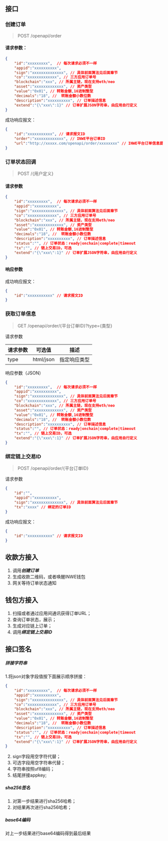 ## 接口



### 创建订单



> POST /openapi/order



#### 请求参数：


```json
{
    "id":"xxxxxxxxx",  // 每次请求必须不一样
    "appid":"xxxxxxxxxx",
    "sign":"xxxxxxxxxxxxxx", // 具体前面算法见后面章节
    "co":"xxxxxxxxxxxxx", // 三方应用订单号
    "blockchain":"xxx", // 所属主链，现在支持eth/neo
    "asset":"xxxxxxxxxxxxx", // 资产类型
    "value":"0x01", // 转账金额,16进制整型
    "decimals":"18", //  转账金额小数位数
    "description":"xxxxxxxxxx", // 订单描述信息
    "extend":"{\"xxx\":1}" // 订单扩展JSON字符串，由应用自行定义
}
```



成功响应报文：

```json
{
    "id":"xxxxxxxxxxx", // 请求报文ID
    "order":"xxxxxxxxxxxxx", // INWE平台订单ID
    "url":"http://xxxxx.com/openapi/order/xxxxxxxx" // INWE平台订单信息提交和查询URL
}
```





### 订单状态回调



> POST /{用户定义}



#### 请求参数



```json
{
    "id":"xxxxxxxxx",  // 每次请求必须不一样
    "appid":"xxxxxxxxxx",
    "sign":"xxxxxxxxxxxxxx", // 具体前面算法见后面章节
    "co":"xxxxxxxxxxxxx", // 三方应用订单号
    "blockchain":"xxx", // 所属主链，现在支持eth/neo
    "asset":"xxxxxxxxxxxxx", // 资产类型
    "value":"0x01", // 转账金额,16进制整型
    "decimals":"18", //  转账金额小数位数
    "description":"xxxxxxxxxx", // 订单描述信息
    "status":"", // 订单状态：ready|onchain|complete|timeout
    "tx":"", // 链上交易ID，可选
    "extend":"{\"xxx\":1}" // 订单扩展JSON字符串，由应用自行定义
}
```





#### 响应参数

成功响应报文：

```json
{
    "id":"xxxxxxxxxxx" // 请求报文ID
}
```



### 获取订单信息



> GET /openapi/order/{平台订单ID}?type={类型}



请求参数

| 请求参数 | 可选值       | 描述         |
| -------- | ------------ | ------------ |
| type     | html/json | 指定响应类型 |



响应参数（JSON）



```json
{
    "id":"xxxxxxxxx",  // 每次请求必须不一样
    "appid":"xxxxxxxxxx",
    "sign":"xxxxxxxxxxxxxx", // 具体前面算法见后面章节
    "co":"xxxxxxxxxxxxx", // 三方应用订单号
    "blockchain":"xxx", // 所属主链，现在支持eth/neo
    "asset":"xxxxxxxxxxxxx", // 资产类型
    "value":"0x01", // 转账金额,16进制整型
    "decimals":"18", //  转账金额小数位数
    "description":"xxxxxxxxxx", // 订单描述信息
    "status":"", // 订单状态：ready|onchain|complete|timeout
    "tx":"", // 链上交易ID，可选
    "extend":"{\"xxx\":1}" // 订单扩展JSON字符串，由应用自行定义
}
```





### 绑定链上交易ID



> POST /openapi/order/{平台订单ID}



请求参数

```json
{
    "id":"",
    "appid":"xxxxxxxxxx",
    "sign":"xxxxxxxxxxxxxx", // 具体前面算法见后面章节
    "tx":"xxxx" // 绑定的订单ID
}
```



成功响应报文：

```json
{
    "id":"xxxxxxxxxxx" // 请求报文ID
}
```





## 收款方接入



1. 调用***创建订单***
2. 生成收款二维码，或者唤醒INWE钱包
3. 网关等待订单状态通知



## 钱包方接入



1. 扫描或者通过应用间通讯获得订单URL；
2. 查询订单状态，展示；
3. 生成对应链上订单；
4. 调用***绑定链上交易ID***



## 接口签名



##### 拼接字符串
1.将json对象字段值按下面展示顺序拼接：


```json
{
    "id":"xxxxxxxxx",  // 每次请求必须不一样
    "appid":"xxxxxxxxxx",
    "sign":"xxxxxxxxxxxxxx", // 具体前面算法见后面章节
    "co":"xxxxxxxxxxxxx", // 三方应用订单号
    "blockchain":"xxx", // 所属主链，现在支持eth/neo
    "asset":"xxxxxxxxxxxxx", // 资产类型
    "value":"0x01", // 转账金额,16进制整型
    "decimals":"18", //  转账金额小数位数
    "description":"xxxxxxxxxx", // 订单描述信息
    "status":"", // 订单状态：ready|onchain|complete|timeout
    "tx":"", // 链上交易ID，可选
    "extend":"{\"xxx\":1}" // 订单扩展JSON字符串，由应用自行定义
}
```

2. sign字段用空字符代替；
3. 可选字段用空字符串代替；
4. 字符串按照uf8编码；
5. 结尾拼接appkey;



##### sha256签名

1. 对第一步结果进行sha256哈希；
2. 对结果再次进行sha256哈希；

##### base64编码

对上一步结果进行base64编码得到最后结果

